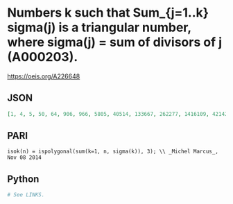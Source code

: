 # Numbers k such that Sum\_\{j\=1\.\.k\} sigma\(j\) is a triangular number, where sigma\(j\) \= sum of divisors of j \(A000203\)\.
https://oeis.org/A226648
## JSON
```JSON
[1, 4, 5, 50, 64, 906, 966, 5805, 40514, 133667, 262277, 1416109, 42142704, 189758142, 350476553, 957982453, 1420733777, 1421477786, 2557347701, 28609375750, 95023678204, 100094778026, 119964793932]
```
## PARI
```PARI
isok(n) = ispolygonal(sum(k=1, n, sigma(k)), 3); \\ _Michel Marcus_, Nov 08 2014
```
## Python
```Python
# See LINKS.
```
